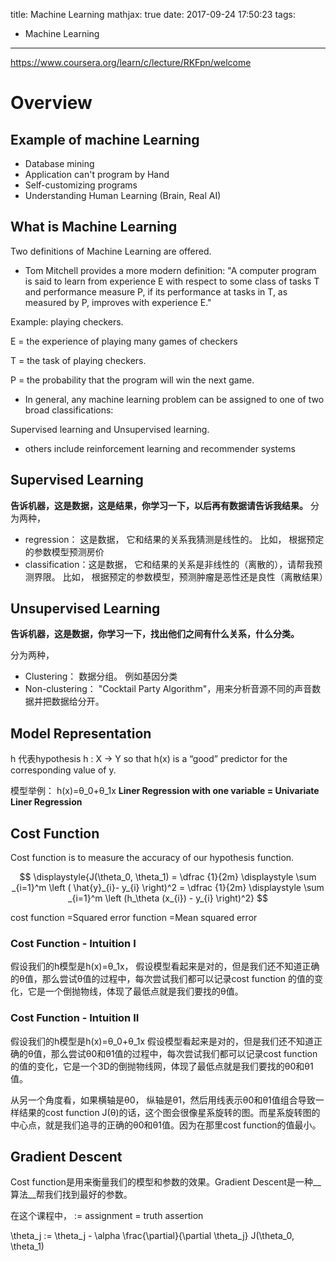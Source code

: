 title: Machine Learning
mathjax: true
date: 2017-09-24 17:50:23
tags:
- Machine Learning
---



https://www.coursera.org/learn/c/lecture/RKFpn/welcome


# Overview

## Example of machine Learning

 * Database mining
 * Application can't program by Hand
 * Self-customizing programs
 * Understanding Human Learning (Brain, Real AI)

## What is Machine Learning

Two definitions of Machine Learning are offered.

* Tom Mitchell provides a more modern definition: "A computer program is said to learn from experience E with respect to some class of tasks T and performance measure P, if its performance at tasks in T, as measured by P, improves with experience E."

Example: playing checkers.

E = the experience of playing many games of checkers

T = the task of playing checkers.

P = the probability that the program will win the next game.

* In general, any machine learning problem can be assigned to one of two broad classifications:

Supervised learning and Unsupervised learning.

* others include reinforcement learning and recommender systems


## Supervised Learning

__告诉机器，这是数据，这是结果，你学习一下，以后再有数据请告诉我结果。__
分为两种，
   * regression： 这是数据， 它和结果的关系我猜测是线性的。
     比如， 根据预定的参数模型预测房价
   * classification：这是数据， 它和结果的关系是非线性的（离散的），请帮我预测界限。
     比如， 根据预定的参数模型，预测肿瘤是恶性还是良性（离散结果）

## Unsupervised Learning

__告诉机器，这是数据，你学习一下，找出他们之间有什么关系，什么分类。__

分为两种，
   * Clustering： 数据分组。 例如基因分类
   * Non-clustering： "Cocktail Party Algorithm"，用来分析音源不同的声音数据并把数据给分开。

## Model Representation

h 代表hypothesis
h : X → Y so that h(x) is a “good” predictor for the corresponding value of y.

模型举例：
h(x)=θ_0+θ_1x
__Liner Regression with one variable = Univariate Liner Regression__



## Cost Function

Cost function is to measure the accuracy of our hypothesis function.


$$
\displaystyle{J(\theta_0, \theta_1) = \dfrac {1}{2m} \displaystyle \sum _{i=1}^m \left ( \hat{y}_{i}- y_{i} \right)^2 = \dfrac {1}{2m} \displaystyle \sum _{i=1}^m \left (h_\theta (x_{i}) - y_{i} \right)^2}
$$

cost function
=Squared error function
=Mean squared error

### Cost Function - Intuition I

假设我们的h模型是h(x)=θ_1x，
假设模型看起来是对的，但是我们还不知道正确的θ值，那么尝试θ值的过程中，每次尝试我们都可以记录cost function 的值的变化，它是一个倒抛物线，体现了最低点就是我们要找的θ值。



### Cost Function - Intuition II
假设我们的h模型是h(x)=θ_0+θ_1x
假设模型看起来是对的，但是我们还不知道正确的θ值，那么尝试θ0和θ1值的过程中，每次尝试我们都可以记录cost function 的值的变化，它是一个3D的倒抛物线网，体现了最低点就是我们要找的θ0和θ1值。

从另一个角度看，如果横轴是θ0， 纵轴是θ1，然后用线表示θ0和θ1值组合导致一样结果的cost function J(θ)的话，这个图会很像星系旋转的图。而星系旋转图的中心点，就是我们追寻的正确的θ0和θ1值。因为在那里cost function的值最小。

## Gradient Descent

Cost function是用来衡量我们的模型和参数的效果。Gradient Descent是一种__算法__帮我们找到最好的参数。

在这个课程中，
:= assignment
= truth assertion

\theta_j := \theta_j - \alpha \frac{\partial}{\partial \theta_j} J(\theta_0, \theta_1)
